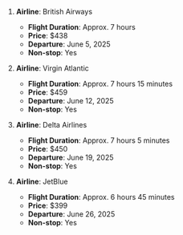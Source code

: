 1. **Airline**: British Airways
   - **Flight Duration**: Approx. 7 hours
   - **Price**: $438
   - **Departure**: June 5, 2025
   - **Non-stop**: Yes

2. **Airline**: Virgin Atlantic
   - **Flight Duration**: Approx. 7 hours 15 minutes
   - **Price**: $459
   - **Departure**: June 12, 2025
   - **Non-stop**: Yes

3. **Airline**: Delta Airlines
   - **Flight Duration**: Approx. 7 hours 5 minutes
   - **Price**: $450
   - **Departure**: June 19, 2025
   - **Non-stop**: Yes

4. **Airline**: JetBlue
   - **Flight Duration**: Approx. 6 hours 45 minutes
   - **Price**: $399
   - **Departure**: June 26, 2025
   - **Non-stop**: Yes

